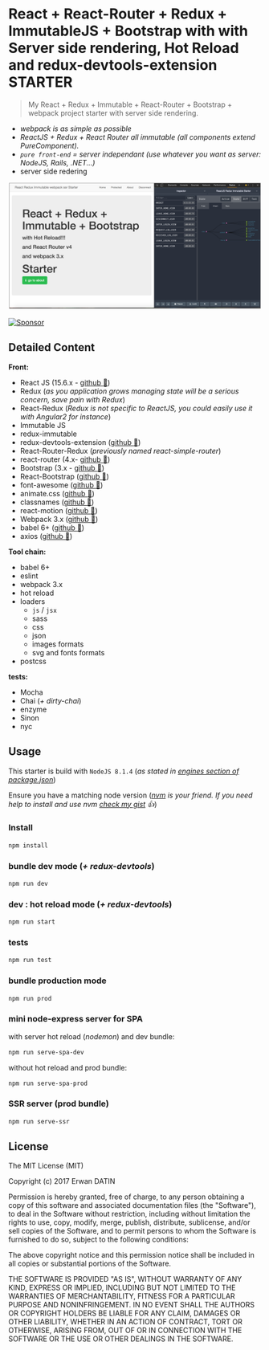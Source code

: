 React + React-Router + Redux + ImmutableJS + Bootstrap with with Server side rendering, Hot Reload and redux-devtools-extension STARTER
==========

> My React + Redux + Immutable + React-Router + Bootstrap + webpack project starter with server side rendering.

- *webpack is as simple as possible*
- *ReactJS + Redux + React Router all immutable (all components extend PureComponent).*
- *`pure front-end` = server independant (use whatever you want as server: NodeJS, Rails, .NET...)*
- server side redering

![preview](./preview/preview.png)

<a target='_blank' rel='nofollow' href='https://app.codesponsor.io/link/Mp96tCWH2KdajZuBzqB6jwj8/MacKentoch/react-redux-immutable-webpack-ssr-starter'>
  <img alt='Sponsor' width='888' height='68' src='https://app.codesponsor.io/embed/Mp96tCWH2KdajZuBzqB6jwj8/MacKentoch/react-redux-immutable-webpack-ssr-starter.svg' />
</a>

## Detailed Content

**Front:**
- React JS (15.6.x - [github :link:](https://github.com/facebook/react))
- Redux (*as you application grows managing state will be a serious concern, save pain with Redux*)
- React-Redux (*Redux is not specific to ReactJS, you could easily use it with Angular2 for instance*)
- Immutable JS
- redux-immutable
- redux-devtools-extension ([github :link:](https://github.com/zalmoxisus/redux-devtools-extension#redux-devtools-extension))
- React-Router-Redux (*previously named react-simple-router*)
- react-router (4.x- [github :link:](https://github.com/reactjs/react-router))
- Bootstrap (3.x - [github :link:](https://github.com/twbs/bootstrap))
- React-Bootstrap ([github :link:](https://github.com/react-bootstrap/react-bootstrap))
- font-awesome ([github :link:](https://github.com/FortAwesome/Font-Awesome))
- animate.css ([github :link:](https://github.com/daneden/animate.css))
- classnames ([github :link:](https://github.com/JedWatson/classnames))
- react-motion ([github :link:](https://github.com/chenglou/react-motion))
- Webpack 3.x ([github :link:](https://github.com/webpack/webpack))
- babel 6+ ([github :link:](https://github.com/babel/babel))
- axios ([github :link:](https://github.com/mzabriskie/axios))

**Tool chain:**
- babel 6+
- eslint
- webpack 3.x
- hot reload
- loaders
  - `js` / `jsx`
  - sass
  - css
  - json
  - images formats
  - svg and fonts formats
- postcss

**tests:**
- Mocha
- Chai (*+ dirty-chai*)
- enzyme
- Sinon
- nyc


## Usage

This starter is build with `NodeJS 8.1.4` (*as stated in [engines section of package.json](https://github.com/MacKentoch/react-redux-immutable-webpack-ssr-starter/blob/master/package.json#L6)*)

Ensure you have a matching node version (*[nvm](https://github.com/creationix/nvm) is your friend. If you need help to install and use nvm [check my gist](https://gist.github.com/MacKentoch/42be82e7f34f03edcc018b80406ca0be) :+1:*)

### Install

```bash
npm install
```
### bundle dev mode (*+ redux-devtools*)

```bash
npm run dev
```

### dev : hot reload mode (*+ redux-devtools*)

```bash
npm run start
```

### tests

```bash
npm run test
```

### bundle production mode

```bash
npm run prod
```

### mini node-express server for SPA
with server hot reload (*nodemon*) and dev bundle:
```bash
npm run serve-spa-dev
```

without hot reload and prod bundle:
```bash
npm run serve-spa-prod
```

### SSR server (prod bundle)
```bash
npm run serve-ssr
```

## License

The MIT License (MIT)

Copyright (c) 2017 Erwan DATIN

Permission is hereby granted, free of charge, to any person obtaining a copy of this software and associated documentation files (the "Software"), to deal in the Software without restriction, including without limitation the rights to use, copy, modify, merge, publish, distribute, sublicense, and/or sell copies of the Software, and to permit persons to whom the Software is furnished to do so, subject to the following conditions:

The above copyright notice and this permission notice shall be included in all copies or substantial portions of the Software.

THE SOFTWARE IS PROVIDED "AS IS", WITHOUT WARRANTY OF ANY KIND, EXPRESS OR IMPLIED, INCLUDING BUT NOT LIMITED TO THE WARRANTIES OF MERCHANTABILITY, FITNESS FOR A PARTICULAR PURPOSE AND NONINFRINGEMENT. IN NO EVENT SHALL THE AUTHORS OR COPYRIGHT HOLDERS BE LIABLE FOR ANY CLAIM, DAMAGES OR OTHER LIABILITY, WHETHER IN AN ACTION OF CONTRACT, TORT OR OTHERWISE, ARISING FROM, OUT OF OR IN CONNECTION WITH THE SOFTWARE OR THE USE OR OTHER DEALINGS IN THE SOFTWARE.
